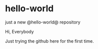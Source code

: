 # hello-world
just a new @hello-world@ repository


Hi, Everybody

Just trying the github here for the first time.
